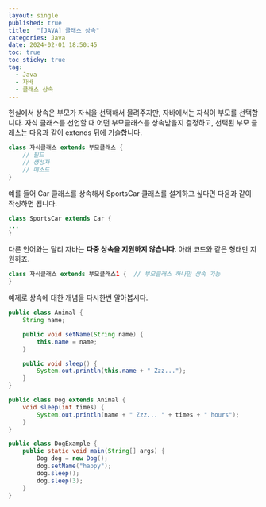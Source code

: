 ```yaml
---
layout: single
published: true
title:  "[JAVA] 클래스 상속"
categories: Java
date: 2024-02-01 18:50:45
toc: true
toc_sticky: true
tag:   
  - Java
  - 자바
  - 클래스 상속
---
```


현실에서 상속은 부모가 자식을 선택해서 물려주지만, 자바에서는 자식이 부모를 선택합니다. 자식 클래스를 선언할 때 어떤 부모클래스를 상속받을지 결정하고, 선택된 부모 클래스는 다음과 같이 extends 뒤에 기술합니다.

```java
class 자식클래스 extends 부모클래스 {
	// 필드
	// 생성자
	// 메소드
}
```

예를 들어 Car 클래스를 상속해서 SportsCar 클래스를 설계하고 싶다면 다음과 같이 작성하면 됩니다. 

```java
class SportsCar extends Car {
...
}
```

다른 언어와는 달리 자바는 **다중 상속을 지원하지 않습니다**. 아래 코드와 같은 형태만 지원하죠.

```java
class 자식클래스 extends 부모클래스1 {  // 부모클래스 하나만 상속 가능
}
```

예제로 상속에 대한 개념을 다시한번 알아봅시다.

```java
public class Animal {
	String name;

	public void setName(String name) {
		this.name = name;
	}

	public void sleep() {
		System.out.println(this.name + " Zzz...");
	}
}
```

```java
public class Dog extends Animal {
	void sleep(int times) {
		System.out.println(name + " Zzz... " + times + " hours");
	}
}
```

```java
public class DogExample {
	public static void main(String[] args) {
		Dog dog = new Dog();
		dog.setName("happy");
		dog.sleep();
		dog.sleep(3);
	}
}
```
